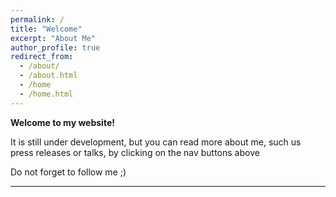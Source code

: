 ```yaml
---
permalink: /
title: "Welcome"
excerpt: "About Me"
author_profile: true
redirect_from: 
  - /about/
  - /about.html
  - /home
  - /home.html
---
```



**Welcome to my website!**

It is still under development, but you can read more about me, such us press releases or talks, by clicking on the nav buttons above

Do not forget to follow me ;)

---

<!-- Calendly inline widget begin -->
<div class="calendly-inline-widget" data-url="https://calendly.com/barreeeiroo" style="min-width:320px;height:580px;"></div>
<script type="text/javascript" src="https://assets.calendly.com/assets/external/widget.js"></script>
<!-- Calendly inline widget end -->
